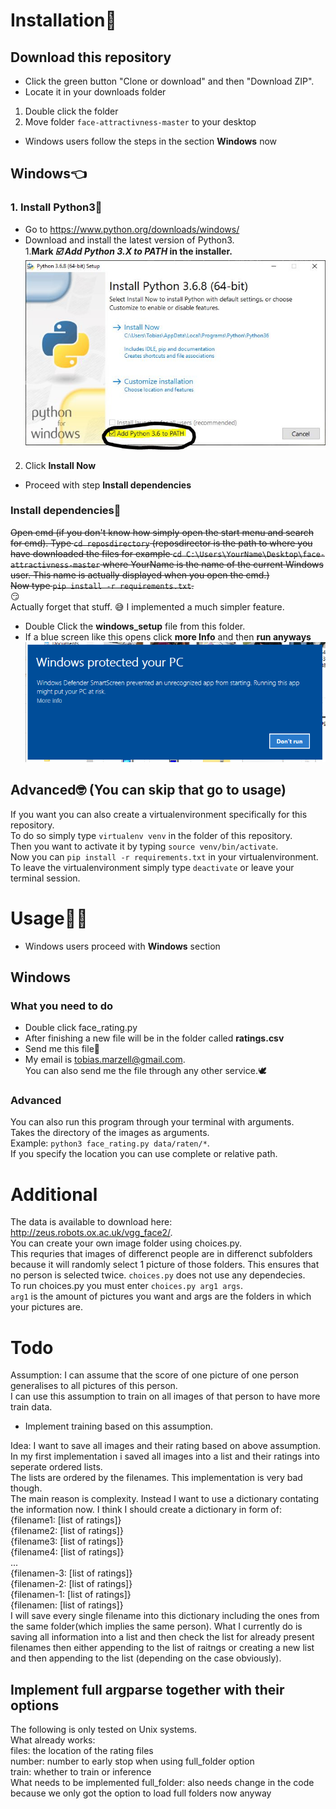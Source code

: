 # Installation:nail_care:

## Download this repository      
- Click the green button "Clone or download" and then "Download ZIP".           
- Locate it in your downloads folder
1. Double click the folder
2. Move folder `face-attractivness-master` to your desktop
- Windows users follow the steps in the section **Windows** now

## Windows:point_left:
### 1. Install Python3🐍
- Go to <https://www.python.org/downloads/windows/>   
- Download and install the latest version of Python3.   
1.**Mark _☑️ Add Python 3.X to PATH_ in the installer.**
![alt text](https://github.com/MarzellT/face-attractivness/blob/master/install_images/python-install.JPG "Python Install")
2. Click **Install Now**
- Proceed with step **Install dependencies**

### Install dependencies🤨
~~Open cmd (if you don't know how simply open the start menu and search for cmd).
Type `cd reposdirectory` (reposdirector is the path to where you have downloaded the files
for example `cd C:\Users\YourName\Desktop\face-attractivness-master` where YourName is 
the name of the current Windows user. This name is actually displayed when you open the cmd.)     
Now type `pip install -r requirements.txt`.~~   
😏      
Actually forget that stuff. 
😅
I implemented a much simpler feature.
- Double Click the **windows_setup** file from this folder.
- If a blue screen like this opens click **more Info** and then **run anyways**
![alt text](https://github.com/MarzellT/face-attractivness/blob/master/install_images/smartscreen.png "Windows SmartScreen")

## Advanced🤓 (You can skip that go to usage)
If you want you can also create a virtualenvironment specifically for this repository.      
To do so simply type `virtualenv venv` in the folder of this repository.      
Then you want to activate it by typing `source venv/bin/activate`.     
Now you can `pip install -r requirements.txt` in your virtualenvironment.    
To leave the virtualenvironment simply type `deactivate` or leave your terminal session.     

# Usage👩‍💻  
- Windows users proceed with **Windows** section
## Windows
### What you need to do
- Double click face_rating.py         
- After finishing a new file will be in the folder called **ratings.csv**
- Send me this file💌     
- My email is <tobias.marzell@gmail.com>.     
You can also send me the file through any other service.🕊

### Advanced
You can also run this program through your terminal with arguments.    
Takes the directory of the images as arguments.     
Example: `python3 face_rating.py data/raten/*`.     
If you specify the location you can use complete or relative path.       

# Additional
The data is available to download here: http://zeus.robots.ox.ac.uk/vgg_face2/.     
You can create your own image folder using choices.py.     
This requries that images of differenct people are in differenct subfolders
because it will randomly select 1 picture of those folders. This ensures that
no person is selected twice.
`choices.py` does not use any dependecies.    
To run choices.py you must enter `choices.py arg1 args`.     
`arg1` is the amount of pictures you want and args are the folders in which your pictures are.    
 
# Todo
Assumption: I can assume that the score of one picture of one person generalises to all pictures of this person.    
I can use this assumption to train on all images of that person to have more train data.     
- Implement training based on this assumption.    
    
Idea: I want to save all images and their rating based on above assumption.    
In my first implementation i saved all images into a list and their ratings into seperate ordered lists.    
The lists are ordered by the filenames. This implementation is very bad though.     
The main reason is complexity. Instead I want to use a dictionary contating the information now.
I think I should create a dictionary in form of:     
{filename1: [list of ratings]}     
{filename2: [list of ratings]}     
{filename3: [list of ratings]}     
{filename4: [list of ratings]}     
		...  
{filenamen-3: [list of ratings]}     
{filenamen-2: [list of ratings]}     
{filenamen-1: [list of ratings]}     
{filenamen: [list of ratings]}     
I will save every single filename into this dictionary including the ones from the same folder(which implies the same person).
What I currently do is saving all information into a list and then check the list for already present filenames then
either appending to the list of raitngs or creating a new list and then appending to the list (depending on the case obviously).    

## Implement full argparse together with their options
The following is only tested on Unix systems.    
What already works:     
files: the location of the rating files     
number: number to early stop when using full_folder option     
train: whether to train or inference    
What needs to be implemented
full_folder: also needs change in the code because we only got the option to load full folders now anyway
